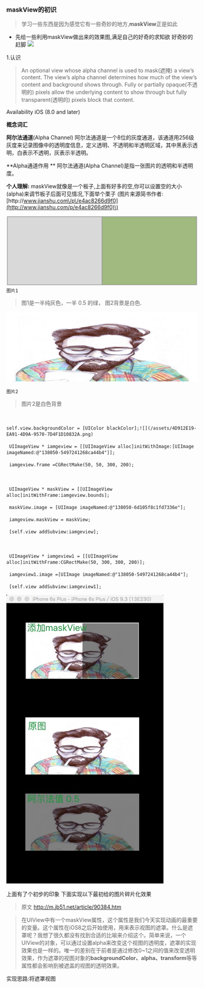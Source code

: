 
### maskView的初识

> 学习一些东西是因为感觉它有一些奇妙的地方,**maskView**正是如此

* 先给一些利用maskView做出来的效果图,满足自己的好奇的求知欲  好奇妙的赶脚
  ![](http://files.jb51.net/file_images/article/201608/2016812144516295.gif?2016712144619)

1.认识

> An optional view whose alpha channel is used to mask\(遮掩\) a view’s content.
> The view’s alpha channel determines how much of the view’s content and background shows through. Fully or partially opaque\(不透明的\) pixels allow the underlying content to show through but fully transparent\(透明的\) pixels block that content.

Availability
iOS \(8.0 and later\)

**概念词汇**

**阿尔法通道**\(Alpha Channel\) 阿尔法通道是一个8位的灰度通道，该通道用256级灰度来记录图像中的透明度信息，定义透明、不透明和半透明区域，其中黑表示透明，白表示不透明，灰表示半透明。

**Alpha通道作用 **
阿尔法通道\(Alpha Channel\)是指一张图片的透明和半透明度。

**个人理解:**
maskView就像是一个板子,上面有好多的空,你可以设置空的大小\(alpha\)来调节板子后面可见情况,下面举个栗子 \(图片来源简书作者:[http:\/\/www.jianshu.com\/p\/e4ac8266d9f0](http://www.jianshu.com/p/e4ac8266d9f0)\)

![](/assets/138050-6d105f8c1fd7336e.png)`图片1`

> 图1是一半纯灰色，一半 0.5 的绿， 图2背景是白色.

![](/assets/138050-5497241268ca44b4.png)

```图片2```


> 图片2是白色背景





```objc


self.view.backgroundColor = [UIColor blackColor];![](/assets/4D912E19-EA91-4D9A-9570-7D4F1D10832A.png)

 UIImageView * iamgeview = [[UIImageView alloc]initWithImage:[UIImage imageNamed:@"138050-5497241268ca44b4"]];

 iamgeview.frame =CGRectMake(50, 50, 300, 200);



 UIImageView * maskView = [[UIImageView alloc]initWithFrame:iamgeview.bounds];

 maskView.image = [UIImage imageNamed:@"138050-6d105f8c1fd7336e"];

 iamgeview.maskView = maskView;

 [self.view addSubview:iamgeview];



 UIImageView * iamgeview1 = [[UIImageView alloc]initWithFrame:CGRectMake(50, 300, 300, 200)];

 iamgeview1.image =[UIImage imageNamed:@"138050-5497241268ca44b4"];

 [self.view addSubview:iamgeview1];

```
![](/assets/4D912E19-EA91-4D9A-9570-7D4F1D10832A.png)



上面有了个初步的印象
下面实现以下最初给的图片碎片化效果
>原文
http://m.jb51.net/article/90384.htm

>在UIView中有一个maskView属性，这个属性是我们今天实现动画的最重要的变量。这个属性在iOS8之后开始使用，用来表示视图的遮罩。什么是遮罩呢？我想了很久都没有找到合适的比喻来介绍这个。简单来说，一个UIView的对象，可以通过设置alpha来改变这个视图的透明度，遮罩的实现效果也是一样的。唯一的差别在于前者是通过修改0~1之间的值来改变透明效果，作为遮罩的视图对象的**backgroundColor、alpha、transform**等等属性都会影响到被遮盖的视图的透明效果。

实现思路:将遮罩视图
